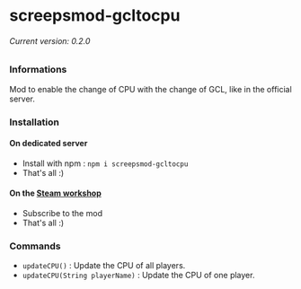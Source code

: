 # screepsmod-gcltocpu
###### Current version: 0.2.0
### Informations
Mod to enable the change of CPU with the change of GCL, like in the official server.

### Installation
#### On dedicated server
* Install with npm : `npm i screepsmod-gcltocpu`
* That's all :)

#### On the [Steam workshop](http://steamcommunity.com/sharedfiles/filedetails/?id=801381201)
* Subscribe to the mod
* That's all :)

### Commands
* `updateCPU()` : Update the CPU of all players.
* `updateCPU(String playerName)` : Update the CPU of one player.
